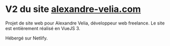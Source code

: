 # V2 du site [alexandre-velia.com](https://alexandre-velia.com)

Projet de site web pour Alexandre Velia, développeur web freelance.
Le site est entièrement réalisé en VueJS 3.

Hébergé sur Netlify.